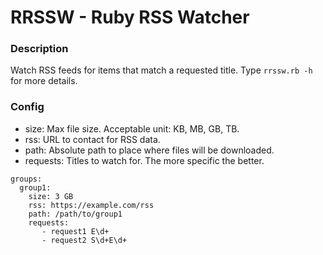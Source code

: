 # RRSSW - Ruby RSS Watcher
### Description
Watch RSS feeds for items that match a requested title.
Type `rrssw.rb -h` for more details.
### Config
- size: Max file size. Acceptable unit: KB, MB, GB, TB.
- rss: URL to contact for RSS data.
- path: Absolute path to place where files will be downloaded.
- requests: Titles to watch for. The more specific the better.
```
groups:
  group1:
    size: 3 GB
    rss: https://example.com/rss
    path: /path/to/group1
    requests:
       - request1 E\d+
       - request2 S\d+E\d+
```
